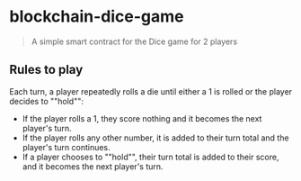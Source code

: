 # blockchain-dice-game #
> A simple smart contract for the Dice game for 2 players

## Rules to play ##
Each turn, a player repeatedly rolls a die until either a 1 is rolled or the player decides to ""hold"": 
* If the player rolls a 1, they score nothing and it becomes the next player's turn.
* If the player rolls any other number, it is added to their turn total and the player's turn continues.
* If a player chooses to ""hold"", their turn total is added to their score, and it becomes the next player's turn.
